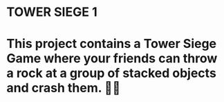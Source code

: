 # TOWER SIEGE 1
# This project contains a Tower Siege Game where your friends can throw a rock at a group of stacked objects and crash them. 🥌🥌
